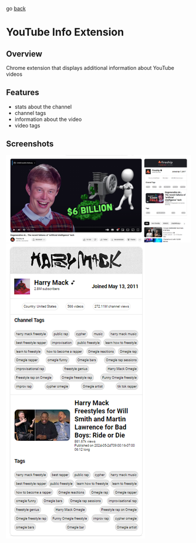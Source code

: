 go [back](../../README.md)

# YouTube Info Extension

## Overview

Chrome extension that displays additional information about YouTube videos

## Features

- stats about the channel
- channel tags
- information about the video
- video tags

## Screenshots

![Screenshot 1](images/screenshot1.png)
![Screenshot 2](images/screenshot2.png)
